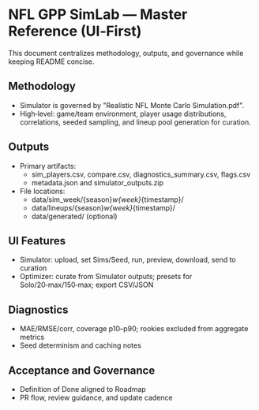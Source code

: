 # NFL GPP SimLab — Master Reference (UI‑First)

This document centralizes methodology, outputs, and governance while keeping README concise.

## Methodology
- Simulator is governed by "Realistic NFL Monte Carlo Simulation.pdf".
- High‑level: game/team environment, player usage distributions, correlations, seeded sampling, and lineup pool generation for curation.

## Outputs
- Primary artifacts:
  - sim_players.csv, compare.csv, diagnostics_summary.csv, flags.csv
  - metadata.json and simulator_outputs.zip
- File locations:
  - data/sim_week/{season}_w{week}_{timestamp}/
  - data/lineups/{season}_w{week}_{timestamp}/
  - data/generated/ (optional)

## UI Features
- Simulator: upload, set Sims/Seed, run, preview, download, send to curation
- Optimizer: curate from Simulator outputs; presets for Solo/20‑max/150‑max; export CSV/JSON

## Diagnostics
- MAE/RMSE/corr, coverage p10–p90; rookies excluded from aggregate metrics
- Seed determinism and caching notes

## Acceptance and Governance
- Definition of Done aligned to Roadmap
- PR flow, review guidance, and update cadence
